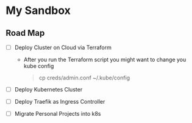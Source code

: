 # My Sandbox

## Road Map

- [ ] Deploy Cluster on Cloud via Terraform 
    -  After you run the Terraform script you might want to change you kube config
        > cp creds/admin.conf  ~/.kube/config 
- [ ] Deploy Kubernetes Cluster
- [ ] Deploy Traefik as Ingress Controller
- [ ] Migrate Personal Projects into k8s

